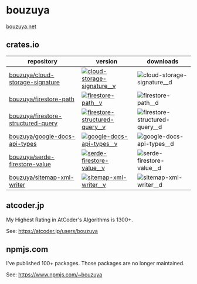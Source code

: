 # bouzuya

[bouzuya.net](https://bouzuya.net/)

## crates.io

| repository                           | version                                                               | downloads                        |
|--------------------------------------|-----------------------------------------------------------------------|----------------------------------|
| [bouzuya/cloud-storage-signature]    | [![cloud-storage-signature__v]][crates:cloud-storage-signature]       | ![cloud-storage-signature__d]    |
| [bouzuya/firestore-path]             | [![firestore-path__v]][crates:firestore-path]                         | ![firestore-path__d]             |
| [bouzuya/firestore-structured-query] | [![firestore-structured-query__v]][crates:firestore-structured-query] | ![firestore-structured-query__d] |
| [bouzuya/google-docs-api-types]      | [![google-docs-api-types__v]][crates:google-docs-api-types]           | ![google-docs-api-types__d]    |
| [bouzuya/serde-firestore-value]      | [![serde-firestore-value__v]][crates:serde-firestore-value]           | ![serde-firestore-value__d]      |
| [bouzuya/sitemap-xml-writer]         | [![sitemap-xml-writer__v]][crates:sitemap-xml-writer]                 | ![sitemap-xml-writer__d]         |

## atcoder.jp

My Highest Rating in AtCoder's Algorithms is 1300+.

See: <https://atcoder.jp/users/bouzuya>

## npmjs.com

I've published 100+ packages. Those packages are no longer maintained.

See: <https://www.npmjs.com/~bouzuya>

[bouzuya/cloud-storage-signature]: https://github.com/bouzuya/cloud-storage-signature
[bouzuya/firestore-path]: https://github.com/bouzuya/firestore-path
[bouzuya/firestore-structured-query]: https://github.com/bouzuya/firestore-structured-query
[bouzuya/google-docs-api-types]: https://github.com/bouzuya/google-docs-api-types
[bouzuya/serde-firestore-value]: https://github.com/bouzuya/serde-firestore-value
[bouzuya/sitemap-xml-writer]: https://github.com/bouzuya/sitemap-xml-writer
[cloud-storage-signature__d]: https://img.shields.io/crates/d/cloud-storage-signature
[cloud-storage-signature__v]: https://img.shields.io/crates/v/cloud-storage-signature
[crates:cloud-storage-signature]: https://crates.io/crates/cloud-storage-signature
[crates:firestore-path]: https://crates.io/crates/firestore-path
[crates:firestore-structured-query]: https://crates.io/crates/firestore-structured-query
[crates:google-docs-api-types]: https://crates.io/crates/google-docs-api-types
[crates:serde-firestore-value]: https://crates.io/crates/serde-firestore-value
[crates:sitemap-xml-writer]: https://crates.io/crates/sitemap-xml-writer
[firestore-path__d]: https://img.shields.io/crates/d/firestore-path
[firestore-path__v]: https://img.shields.io/crates/v/firestore-path
[firestore-structured-query__d]: https://img.shields.io/crates/d/firestore-structured-query
[firestore-structured-query__v]: https://img.shields.io/crates/v/firestore-structured-query
[google-docs-api-types__d]: https://img.shields.io/crates/d/google-docs-api-types
[google-docs-api-types__v]: https://img.shields.io/crates/v/google-docs-api-types
[serde-firestore-value__d]: https://img.shields.io/crates/d/serde-firestore-value
[serde-firestore-value__v]: https://img.shields.io/crates/v/serde-firestore-value
[sitemap-xml-writer__d]: https://img.shields.io/crates/d/sitemap-xml-writer
[sitemap-xml-writer__v]: https://img.shields.io/crates/v/sitemap-xml-writer
